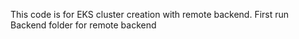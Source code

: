 This code is for EKS cluster creation with remote backend.
First run Backend folder for remote backend
